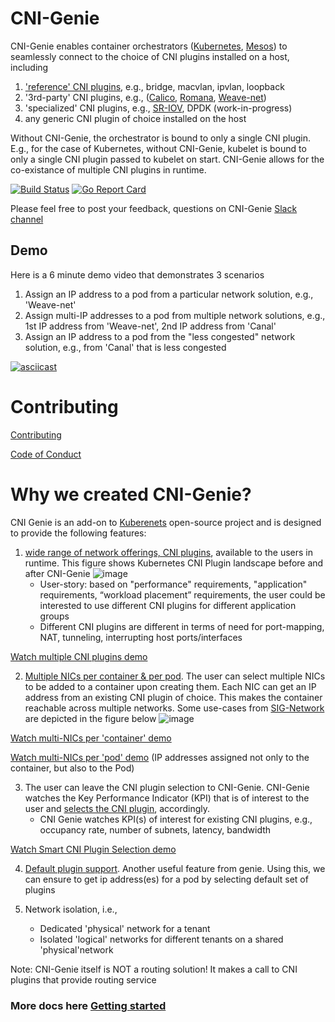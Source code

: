 # CNI-Genie

CNI-Genie enables container orchestrators ([Kubernetes](https://github.com/kubernetes/kubernetes), [Mesos](https://mesosphere.com/)) to seamlessly connect to the choice of CNI plugins installed on a host, including
1. ['reference' CNI plugins](https://github.com/containernetworking/plugins), e.g., bridge, macvlan, ipvlan, loopback
2. '3rd-party' CNI plugins, e.g., ([Calico](https://github.com/projectcalico/calico), [Romana](https://github.com/romana/romana), [Weave-net](https://github.com/weaveworks/weave))
3. 'specialized' CNI plugins, e.g., [SR-IOV](https://github.com/hustcat/sriov-cni), DPDK (work-in-progress)
4. any generic CNI plugin of choice installed on the host

Without CNI-Genie, the orchestrator is bound to only a single CNI plugin. E.g., for the case of Kubernetes, without CNI-Genie, kubelet is bound to only a single CNI plugin passed to kubelet on start. CNI-Genie allows for the co-existance of multiple CNI plugins  in runtime. 

[![Build Status](https://travis-ci.org/Huawei-PaaS/CNI-Genie.svg)](https://travis-ci.org/Huawei-PaaS/CNI-Genie)
[![Go Report Card](https://goreportcard.com/badge/github.com/Huawei-PaaS/CNI-Genie)](https://goreportcard.com/report/github.com/Huawei-PaaS/CNI-Genie)

Please feel free to post your feedback, questions on CNI-Genie [Slack channel](https://cni-genie.slack.com/)

## Demo
Here is a 6 minute demo video that demonstrates 3 scenarios
1. Assign an IP address to a pod from a particular network solution, e.g., 'Weave-net'
2. Assign multi-IP addresses to a pod from multiple network solutions, e.g., 1st IP address from 'Weave-net', 2nd IP address from 'Canal'
3. Assign an IP address to a pod from the "less congested" network solution, e.g., from 'Canal' that is less congested

[![asciicast](https://asciinema.org/a/118191.png)](https://asciinema.org/a/118191)

# Contributing
[Contributing](CONTRIBUTING.md)

[Code of Conduct](CODE_OF_CONDUCT.md)

# Why we created CNI-Genie?

CNI Genie is an add-on to [Kuberenets](https://github.com/kubernetes/kubernetes) open-source project and is designed to provide the following features:

1. [wide range of network offerings, CNI plugins](docs/multiple-cni-plugins/README.md), available to the users in runtime. This figure shows Kubernetes CNI Plugin landscape before and after CNI-Genie
   ![image](docs/multiple-cni-plugins/what-cni-genie.png)
    - User-story: based on "performance" requirements, "application" requirements, “workload placement” requirements, the user could be interested to use different CNI plugins for different application groups
    - Different CNI plugins are different in terms of need for port-mapping, NAT, tunneling, interrupting host ports/interfaces
    
[Watch multiple CNI plugins demo](https://github.com/Huawei-PaaS/CNI-Genie/blob/master/docs/multiple-cni-plugins/README.md#demo)


2. [Multiple NICs per container & per pod](docs/multiple-ips/README.md). The user can select multiple NICs to be added to a container upon creating them. Each NIC can get an IP address from an existing CNI plugin of choice. This makes the container reachable across multiple networks. Some use-cases from [SIG-Network](https://github.com/kubernetes/community/wiki/SIG-Network) are depicted in the figure below
   ![image](docs/multiple-ips/multi-interface.PNG)
        
[Watch multi-NICs per 'container' demo](https://github.com/Huawei-PaaS/CNI-Genie/blob/master/docs/multiple-ips/README.md#demo)

[Watch multi-NICs per 'pod' demo](https://github.com/Huawei-PaaS/CNI-Genie/blob/master/docs/multiple-ips/README.md#feature-2-extension-cni-genie-multiple-ip-addresses-per-pod) (IP addresses assigned not only to the container, but also to the Pod)

3. The user can leave the CNI plugin selection to CNI-Genie. CNI-Genie watches the Key Performance Indicator (KPI) that is of interest to the user and [selects the CNI plugin](docs/smart-cni-genie/README.md), accordingly.
    - CNI Genie watches KPI(s) of interest for existing CNI plugins, e.g., occupancy rate, number of subnets, latency, bandwidth

[Watch Smart CNI Plugin Selection demo](https://github.com/Huawei-PaaS/CNI-Genie/blob/master/docs/smart-cni-genie/README.md#demo)


4. [Default plugin support](docs/default-plugin/README.md). Another useful feature from genie. Using this, we can ensure to get ip address(es) for a pod by selecting default set of plugins


5. Network isolation, i.e.,
    - Dedicated 'physical' network for a tenant
    - Isolated 'logical' networks for different tenants on a shared 'physical'network


Note: CNI-Genie itself is NOT a routing solution! It makes a call to CNI plugins that provide routing service

### More docs here [Getting started](GettingStarted.md)
